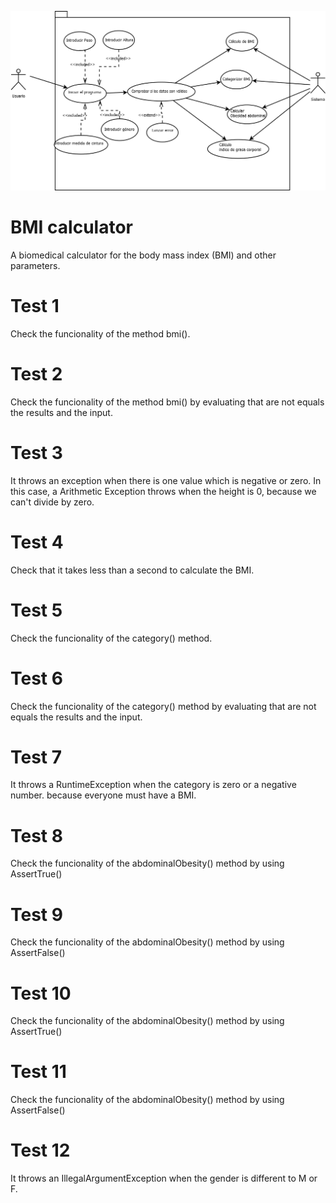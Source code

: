 
![UML diagram](https://github.com/claudiavegarodriguez/bmicalc/blob/main/doc/DiagramaUML.png)

# BMI calculator
A biomedical calculator for the body mass index (BMI) and other parameters.

# Test 1
Check the funcionality of the method bmi().

# Test 2
Check the funcionality of the method bmi() by evaluating that are not equals the results and the input. 

# Test 3
It throws an exception when there is one value which is negative or zero. In this case, a Arithmetic Exception throws when the height is 0, because we can't divide by zero.

# Test 4
Check that it takes less than a second to calculate the BMI.

# Test 5
Check the funcionality of the category() method.

# Test 6
Check the funcionality of the category() method by evaluating that are not equals the results and the input.

# Test 7
It throws a RuntimeException when the category is zero or a negative number. because everyone must have a BMI.

# Test 8
Check the funcionality of the abdominalObesity() method by using AssertTrue()

# Test 9
Check the funcionality of the abdominalObesity() method by using AssertFalse()

# Test 10
Check the funcionality of the abdominalObesity() method by using AssertTrue()

# Test 11
Check the funcionality of the abdominalObesity() method by using AssertFalse()

# Test 12
It throws an IllegalArgumentException when the gender is different to M or F. 
